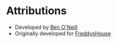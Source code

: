 
# Attributions

* Developed by [Ben O'Neill](http://www.benedictoneill.com/)
* Originally developed for [FreddysHouse](http://www.freddyshouse.com/)
